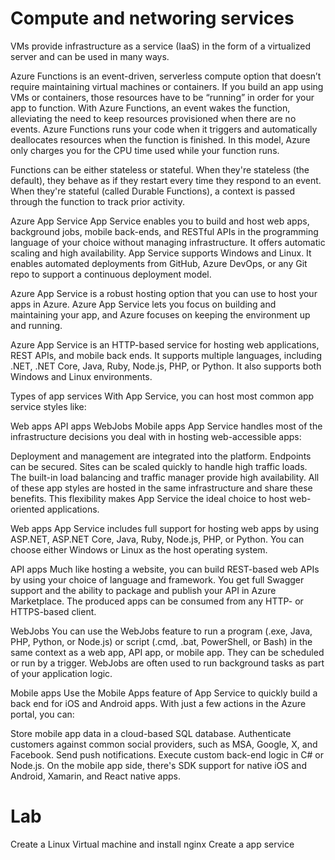 # Compute and networing services

VMs provide infrastructure as a service (IaaS) in the form of a virtualized server and can be used in many ways.

Azure Functions is an event-driven, serverless compute option that doesn’t require maintaining virtual machines or containers. If you build an app using VMs or containers, those resources have to be “running” in order for your app to function. With Azure Functions, an event wakes the function, alleviating the need to keep resources provisioned when there are no events.
Azure Functions runs your code when it triggers and automatically deallocates resources when the function is finished. In this model, Azure only charges you for the CPU time used while your function runs.

Functions can be either stateless or stateful. When they're stateless (the default), they behave as if they restart every time they respond to an event. When they're stateful (called Durable Functions), a context is passed through the function to track prior activity.

Azure App Service
App Service enables you to build and host web apps, background jobs, mobile back-ends, and RESTful APIs in the programming language of your choice without managing infrastructure. It offers automatic scaling and high availability. App Service supports Windows and Linux. It enables automated deployments from GitHub, Azure DevOps, or any Git repo to support a continuous deployment model.

Azure App Service is a robust hosting option that you can use to host your apps in Azure. Azure App Service lets you focus on building and maintaining your app, and Azure focuses on keeping the environment up and running.

Azure App Service is an HTTP-based service for hosting web applications, REST APIs, and mobile back ends. It supports multiple languages, including .NET, .NET Core, Java, Ruby, Node.js, PHP, or Python. It also supports both Windows and Linux environments.

Types of app services
With App Service, you can host most common app service styles like:

Web apps
API apps
WebJobs
Mobile apps
App Service handles most of the infrastructure decisions you deal with in hosting web-accessible apps:

Deployment and management are integrated into the platform.
Endpoints can be secured.
Sites can be scaled quickly to handle high traffic loads.
The built-in load balancing and traffic manager provide high availability.
All of these app styles are hosted in the same infrastructure and share these benefits. This flexibility makes App Service the ideal choice to host web-oriented applications.

Web apps
App Service includes full support for hosting web apps by using ASP.NET, ASP.NET Core, Java, Ruby, Node.js, PHP, or Python. You can choose either Windows or Linux as the host operating system.

API apps
Much like hosting a website, you can build REST-based web APIs by using your choice of language and framework. You get full Swagger support and the ability to package and publish your API in Azure Marketplace. The produced apps can be consumed from any HTTP- or HTTPS-based client.

WebJobs
You can use the WebJobs feature to run a program (.exe, Java, PHP, Python, or Node.js) or script (.cmd, .bat, PowerShell, or Bash) in the same context as a web app, API app, or mobile app. They can be scheduled or run by a trigger. WebJobs are often used to run background tasks as part of your application logic.

Mobile apps
Use the Mobile Apps feature of App Service to quickly build a back end for iOS and Android apps. With just a few actions in the Azure portal, you can:

Store mobile app data in a cloud-based SQL database.
Authenticate customers against common social providers, such as MSA, Google, X, and Facebook.
Send push notifications.
Execute custom back-end logic in C# or Node.js.
On the mobile app side, there's SDK support for native iOS and Android, Xamarin, and React native apps. 
# Lab
Create a Linux Virtual machine and install nginx
Create a app service